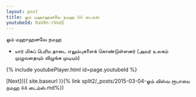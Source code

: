 ```yaml
---
layout: post
title: ஓம் மஹாஹனவே நமஹ ௧௧ டைம்ஸ்
youtubeId: RaV8n-rVodI
---
```

 
 
 ஓம் மஹாஹனவே நமஹ  
 
 -  யார் மிகப் பெரிய தாடை எலும்புகளைக் கொண்டுள்ளனர் (அவர் உலகம் முழுவதையும் விழுங்க முடியும்) 
 
  
 
  
 
 
 
 
 
 


{% include youtubePlayer.html id=page.youtubeId %}
 
[Next]({{ site.baseurl }}{% link  split2/_posts/2015-03-04-ஓம் விஸ்வ ரூபாயை நமஹ ௧௧ டைம்ஸ்.md%})
 
